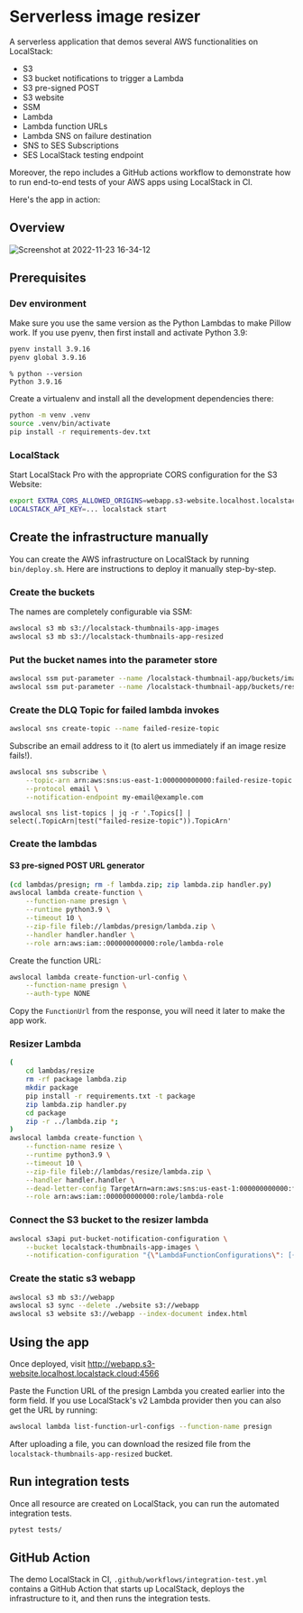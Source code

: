 # Serverless image resizer

A serverless application that demos several AWS functionalities on LocalStack:
* S3
* S3 bucket notifications to trigger a Lambda
* S3 pre-signed POST
* S3 website
* SSM
* Lambda
* Lambda function URLs
* Lambda SNS on failure destination
* SNS to SES Subscriptions
* SES LocalStack testing endpoint

Moreover, the repo includes a GitHub actions workflow to demonstrate how to run end-to-end tests of your AWS apps using LocalStack in CI.

Here's the app in action:

## Overview

![Screenshot at 2022-11-23 16-34-12](https://user-images.githubusercontent.com/3996682/203586505-e54ccb3e-5101-4ee8-917d-d6372ee965ef.png)

## Prerequisites

### Dev environment

Make sure you use the same version as the Python Lambdas to make Pillow work.
If you use pyenv, then first install and activate Python 3.9:
```bash
pyenv install 3.9.16
pyenv global 3.9.16
```

```console
% python --version
Python 3.9.16
```

Create a virtualenv and install all the development dependencies there:

```bash
python -m venv .venv
source .venv/bin/activate
pip install -r requirements-dev.txt
```

### LocalStack

Start LocalStack Pro with the appropriate CORS configuration for the S3 Website:

```bash
export EXTRA_CORS_ALLOWED_ORIGINS=webapp.s3-website.localhost.localstack.cloud:4566
LOCALSTACK_API_KEY=... localstack start
```

## Create the infrastructure manually

You can create the AWS infrastructure on LocalStack by running `bin/deploy.sh`.
Here are instructions to deploy it manually step-by-step.

### Create the buckets

The names are completely configurable via SSM:

```bash
awslocal s3 mb s3://localstack-thumbnails-app-images
awslocal s3 mb s3://localstack-thumbnails-app-resized
```

### Put the bucket names into the parameter store

```bash
awslocal ssm put-parameter --name /localstack-thumbnail-app/buckets/images --type "String" --value "localstack-thumbnails-app-images"
awslocal ssm put-parameter --name /localstack-thumbnail-app/buckets/resized --type "String" --value "localstack-thumbnails-app-resized"
```

### Create the DLQ Topic for failed lambda invokes

```bash
awslocal sns create-topic --name failed-resize-topic
```

Subscribe an email address to it (to alert us immediately if an image resize fails!).

```bash
awslocal sns subscribe \
    --topic-arn arn:aws:sns:us-east-1:000000000000:failed-resize-topic \
    --protocol email \
    --notification-endpoint my-email@example.com
```

`awslocal sns list-topics | jq -r '.Topics[] | select(.TopicArn|test("failed-resize-topic")).TopicArn'`


### Create the lambdas

#### S3 pre-signed POST URL generator

```bash
(cd lambdas/presign; rm -f lambda.zip; zip lambda.zip handler.py)
awslocal lambda create-function \
    --function-name presign \
    --runtime python3.9 \
    --timeout 10 \
    --zip-file fileb://lambdas/presign/lambda.zip \
    --handler handler.handler \
    --role arn:aws:iam::000000000000:role/lambda-role
```

Create the function URL:

```bash
awslocal lambda create-function-url-config \
    --function-name presign \
    --auth-type NONE
```

Copy the `FunctionUrl` from the response, you will need it later to make the app work.

### Resizer Lambda

```bash
(
    cd lambdas/resize
    rm -rf package lambda.zip
    mkdir package
    pip install -r requirements.txt -t package
    zip lambda.zip handler.py
    cd package
    zip -r ../lambda.zip *;
)
awslocal lambda create-function \
    --function-name resize \
    --runtime python3.9 \
    --timeout 10 \
    --zip-file fileb://lambdas/resize/lambda.zip \
    --handler handler.handler \
    --dead-letter-config TargetArn=arn:aws:sns:us-east-1:000000000000:failed-resize-topic \
    --role arn:aws:iam::000000000000:role/lambda-role
```

### Connect the S3 bucket to the resizer lambda

```bash
awslocal s3api put-bucket-notification-configuration \
    --bucket localstack-thumbnails-app-images \
    --notification-configuration "{\"LambdaFunctionConfigurations\": [{\"LambdaFunctionArn\": \"$(awslocal lambda get-function --function-name resize | jq -r .Configuration.FunctionArn)\", \"Events\": [\"s3:ObjectCreated:*\"]}]}"
```

### Create the static s3 webapp

```bash
awslocal s3 mb s3://webapp
awslocal s3 sync --delete ./website s3://webapp
awslocal s3 website s3://webapp --index-document index.html
```

## Using the app

Once deployed, visit http://webapp.s3-website.localhost.localstack.cloud:4566

Paste the Function URL of the presign Lambda you created earlier into the form field.
If you use LocalStack's v2 Lambda provider then you can also get the URL by running:
```bash
awslocal lambda list-function-url-configs --function-name presign
```

After uploading a file, you can download the resized file from the `localstack-thumbnails-app-resized` bucket.

## Run integration tests

Once all resource are created on LocalStack, you can run the automated integration tests.

```bash
pytest tests/
```

## GitHub Action

The demo LocalStack in CI, `.github/workflows/integration-test.yml` contains a GitHub Action that starts up LocalStack,
deploys the infrastructure to it, and then runs the integration tests.
